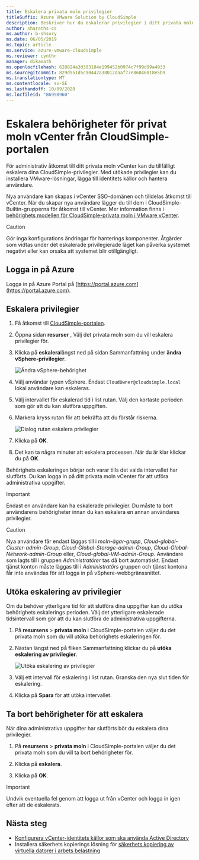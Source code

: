 ```yaml
---
title: Eskalera privata moln privilegier
titleSuffix: Azure VMware Solution by CloudSimple
description: Beskriver hur du eskalerar privilegier i ditt privata moln för administrativa funktioner i vCenter
author: sharaths-cs
ms.author: b-shsury
ms.date: 06/05/2019
ms.topic: article
ms.service: azure-vmware-cloudsimple
ms.reviewer: cynthn
manager: dikamath
ms.openlocfilehash: 628824a3d303184e199452b0974c7f99d99a4933
ms.sourcegitcommit: 829d951d5c90442a38012daaf77e86046018e5b9
ms.translationtype: MT
ms.contentlocale: sv-SE
ms.lasthandoff: 10/09/2020
ms.locfileid: "86998960"
---
```

# <a name="escalate-private-cloud-vcenter-privileges-from-the-cloudsimple-portal"></a>Eskalera behörigheter för privat moln vCenter från CloudSimple-portalen

För administrativ åtkomst till ditt privata moln vCenter kan du tillfälligt eskalera dina CloudSimple-privilegier.  Med utökade privilegier kan du installera VMware-lösningar, lägga till identitets källor och hantera användare.

Nya användare kan skapas i vCenter SSO-domänen och tilldelas åtkomst till vCenter.  När du skapar nya användare lägger du till dem i CloudSimple-Builtin-grupperna för åtkomst till vCenter.  Mer information finns i [behörighets modellen för CloudSimple-privata moln i VMware vCenter](./learn-private-cloud-permissions.md).

> [!CAUTION]
> Gör inga konfigurations ändringar för hanterings komponenter. Åtgärder som vidtas under det eskalerade privilegierade läget kan påverka systemet negativt eller kan orsaka att systemet blir otillgängligt.

## <a name="sign-in-to-azure"></a>Logga in på Azure

Logga in på Azure Portal på [https://portal.azure.com](https://portal.azure.com).

## <a name="escalate-privileges"></a>Eskalera privilegier

1. Få åtkomst till [CloudSimple-portalen](access-cloudsimple-portal.md).

2. Öppna sidan **resurser** , Välj det privata moln som du vill eskalera privilegier för.

3. Klicka på **eskalera**längst ned på sidan Sammanfattning under **ändra vSphere-privilegier**.

    ![Ändra vSphere-behörighet](media/escalate-private-cloud-privilege.png)

4. Välj användar typen vSphere.  Endast `CloudOwner@cloudsimple.local` lokal användare kan eskaleras.

5. Välj intervallet för eskalerad tid i list rutan. Välj den kortaste perioden som gör att du kan slutföra uppgiften.

6. Markera kryss rutan för att bekräfta att du förstår riskerna.

    ![Dialog rutan eskalera privilegier](media/escalate-private-cloud-privilege-dialog.png)

7. Klicka på **OK**.

8. Det kan ta några minuter att eskalera processen. När du är klar klickar du på **OK**.

Behörighets eskaleringen börjar och varar tills det valda intervallet har slutförts.  Du kan logga in på ditt privata moln vCenter för att utföra administrativa uppgifter.

> [!IMPORTANT]
> Endast en användare kan ha eskalerade privilegier.  Du måste ta bort användarens behörigheter innan du kan eskalera en annan användares privilegier.

> [!CAUTION]
> Nya användare får endast läggas till i *moln-ägar-grupp*, *Cloud-global-Cluster-admin-Group*, *Cloud-Global-Storage-admin-Group*, *Cloud-Global-Network-admin-Group* eller, *Cloud-global-VM-admin-Group*.  Användare som lagts till i gruppen *Administratörer* tas då bort automatiskt.  Endast tjänst konton måste läggas till i *Administratörs* gruppen och tjänst kontona får inte användas för att logga in på vSphere-webbgränssnittet.

## <a name="extend-privilege-escalation"></a>Utöka eskalering av privilegier

Om du behöver ytterligare tid för att slutföra dina uppgifter kan du utöka behörighets eskalerings perioden.  Välj det ytterligare eskalerade tidsintervall som gör att du kan slutföra de administrativa uppgifterna.

1. På **resursens**  >  **privata moln** i CloudSimple-portalen väljer du det privata moln som du vill utöka behörighets eskaleringen för.

2. Nästan längst ned på fliken Sammanfattning klickar du på **utöka eskalering av privilegier**.

    ![Utöka eskalering av privilegier](media/de-escalate-private-cloud-privilege.png)

3. Välj ett intervall för eskalering i list rutan. Granska den nya slut tiden för eskalering.

4. Klicka på **Spara** för att utöka intervallet.

## <a name="de-escalate-privileges"></a>Ta bort behörigheter för att eskalera

När dina administrativa uppgifter har slutförts bör du eskalera dina privilegier.  

1. På **resursens**  >  **privata moln** i CloudSimple-portalen väljer du det privata moln som du vill ta bort behörigheter för.

2. Klicka på **eskalera**.

3. Klicka på **OK**.

> [!IMPORTANT]
> Undvik eventuella fel genom att logga ut från vCenter och logga in igen efter att de eskalerats.

## <a name="next-steps"></a>Nästa steg

* [Konfigurera vCenter-identitets källor som ska använda Active Directory](./set-vcenter-identity.md)
* Installera säkerhets kopierings lösning för [säkerhets kopiering av virtuella datorer i arbets belastning](./backup-workloads-veeam.md)
